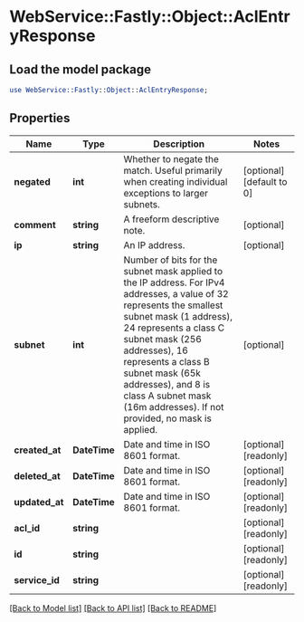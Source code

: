 # WebService::Fastly::Object::AclEntryResponse

## Load the model package
```perl
use WebService::Fastly::Object::AclEntryResponse;
```

## Properties
Name | Type | Description | Notes
------------ | ------------- | ------------- | -------------
**negated** | **int** | Whether to negate the match. Useful primarily when creating individual exceptions to larger subnets. | [optional] [default to 0]
**comment** | **string** | A freeform descriptive note. | [optional] 
**ip** | **string** | An IP address. | [optional] 
**subnet** | **int** | Number of bits for the subnet mask applied to the IP address. For IPv4 addresses, a value of 32 represents the smallest subnet mask (1 address), 24 represents a class C subnet mask (256 addresses), 16 represents a class B subnet mask (65k addresses), and 8 is class A subnet mask (16m addresses). If not provided, no mask is applied. | [optional] 
**created_at** | **DateTime** | Date and time in ISO 8601 format. | [optional] [readonly] 
**deleted_at** | **DateTime** | Date and time in ISO 8601 format. | [optional] [readonly] 
**updated_at** | **DateTime** | Date and time in ISO 8601 format. | [optional] [readonly] 
**acl_id** | **string** |  | [optional] [readonly] 
**id** | **string** |  | [optional] [readonly] 
**service_id** | **string** |  | [optional] [readonly] 

[[Back to Model list]](../README.md#documentation-for-models) [[Back to API list]](../README.md#documentation-for-api-endpoints) [[Back to README]](../README.md)


